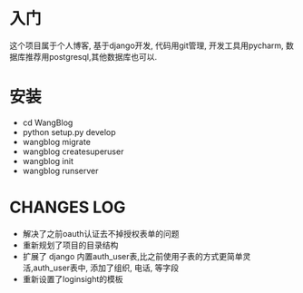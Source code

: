 # 入门
这个项目属于个人博客, 基于django开发, 代码用git管理, 开发工具用pycharm, 数据库推荐用postgresql,其他数据库也可以. 

# 安装
* cd WangBlog
* python setup.py develop
* wangblog migrate
* wangblog createsuperuser
* wangblog init
* wangblog runserver

# CHANGES LOG
* 解决了之前oauth认证去不掉授权表单的问题
* 重新规划了项目的目录结构
* 扩展了 django 内置auth_user表,比之前使用子表的方式更简单灵活,auth_user表中, 添加了组织, 电话, 等字段
* 重新设置了loginsight的模板

